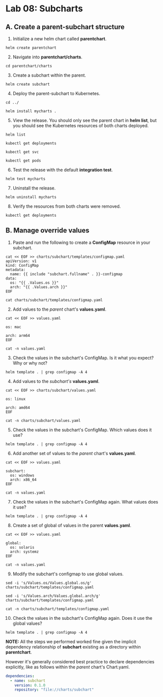 # Lab 08: Subcharts

## A. Create a parent-subchart structure

1. Initialize a new helm chart called **parentchart**.

```
helm create parentchart
```

2. Navigate into **parentchart/charts**.

```
cd parentchart/charts
```

3. Create a subchart within the parent.

```
helm create subchart
```

4. Deploy the parent-subchart to Kubernetes.

```
cd ../
```
```
helm install mycharts .
```

5. View the release. You should only see the parent chart in **helm list**, but you should see the Kubernetes resources of both charts deployed.

```
helm list
```
```
kubectl get deployments
```
```
kubectl get svc
```
```
kubectl get pods
```

6. Test the release with the default **integration test**.

```
helm test mycharts
```

7. Uninstall the release.

```
helm uninstall mycharts
```

8. Verify the resources from both charts were removed.

```
kubectl get deployments
```

## B. Manage override values

1. Paste and run the following to create a **ConfigMap** resource in your subchart.

```
cat << EOF >> charts/subchart/templates/configmap.yaml
apiVersion: v1
kind: ConfigMap
metadata:
  name: {{ include "subchart.fullname" . }}-configmap
data:
  os: "{{ .Values.os }}"
  arch: "{{ .Values.arch }}"
EOF
```
```
cat charts/subchart/templates/configmap.yaml
```

2. Add values to the *parent* chart's **values.yaml**. 

```
cat << EOF >> values.yaml

os: mac

arch: arm64
EOF
```
```
cat -n values.yaml
```

3. Check the values in the subchart's ConfigMap. Is it what you expect? Why or why not?

```
helm template . | grep configmap -A 4
```

4. Add values to the *subchart's* **values.yaml**.

```
cat << EOF >> charts/subchart/values.yaml

os: linux

arch: amd64
EOF
```
```
cat -n charts/subchart/values.yaml
```

5. Check the values in the subchart's ConfigMap. Which values does it use?

```
helm template . | grep configmap -A 4
```

6. Add another set of values to the *parent* chart's **values.yaml**.

```
cat << EOF >> values.yaml

subchart:
  os: windows
  arch: x86_64
EOF
```
```
cat -n values.yaml
```

7. Check the values in the subchart's ConfigMap again. What values does it use?

```
helm template . | grep configmap -A 4
```

8. Create a set of global of values in the parent **values.yaml**.

```
cat << EOF >> values.yaml

global:
  os: solaris
  arch: systemz
EOF
```
```
cat -n values.yaml
```

9. Modify the subchart's configmap to use global values.

```
sed -i 's/Values.os/Values.global.os/g' charts/subchart/templates/configmap.yaml
```
```
sed -i 's/Values.arch/Values.global.arch/g' charts/subchart/templates/configmap.yaml
```
```
cat -n charts/subchart/templates/configmap.yaml
```

10. Check the values in the subchart's ConfigMap again. Does it use the global values?

```
helm template . | grep configmap -A 4
```

**NOTE:** All the steps we performed worked fine given the implicit dependency relationship of **subchart** existing as a directory within **parentchart**.

However it's generally considered best practice to declare dependencies explicitly, like as follows within the *parent* chart's Chart.yaml.

```yaml
dependencies:
  - name: subchart
    version: 0.1.0
    repository: "file://charts/subchart"
```

